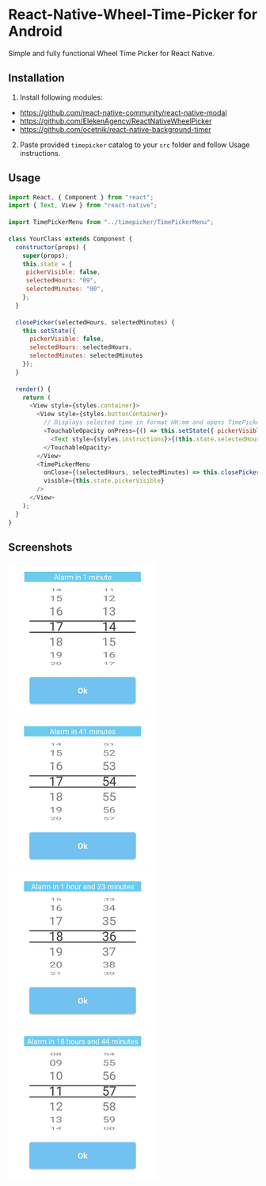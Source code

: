 # React-Native-Wheel-Time-Picker for Android

Simple and fully functional Wheel Time Picker for React Native. 

## Installation 

1. Install following modules:

- https://github.com/react-native-community/react-native-modal
- https://github.com/ElekenAgency/ReactNativeWheelPicker 
- https://github.com/ocetnik/react-native-background-timer

2. Paste provided	`timepicker` catalog to your `src` folder and follow Usage instructions.

## Usage
```js
import React, { Component } from "react";
import { Text, View } from "react-native";

import TimePickerMenu from "../timepicker/TimePickerMenu";

class YourClass extends Component {
  constructor(props) {
    super(props);
    this.state = {
     pickerVisible: false,
     selectedHours: "09",
     selectedMinutes: "00",
    };
  }

  closePicker(selectedHours, selectedMinutes) {
    this.setState({
      pickerVisible: false,
      selectedHours: selectedHours,
      selectedMinutes: selectedMinutes
    });
  }
  
  render() {
    return (
      <View style={styles.container}>
        <View style={styles.buttonContainer}>
          // Displays selected time in format HH:mm and opens TimePicker
          <TouchableOpacity onPress={() => this.setState({ pickerVisible: true })}>
            <Text style={styles.instructions}>{(this.state.selectedHours) + ":" + (this.state.selectedMinutes)}</Text>
          </TouchableOpacity>
        </View>
        <TimePickerMenu
          onClose={(selectedHours, selectedMinutes) => this.closePicker(selectedHours, selectedMinutes)}
          visible={this.state.pickerVisible}
        />
      </View>
    );
  }
}
```

## Screenshots

![](./assets/1.png)
![](./assets/2.png) 
![](./assets/3.png) 
![](./assets/4.png)
